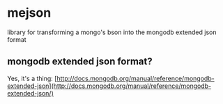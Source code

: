 mejson
======

library for transforming a mongo's bson into the mongodb extended json format

## mongodb extended json format?

Yes, it's a thing: [http://docs.mongodb.org/manual/reference/mongodb-extended-json](http://docs.mongodb.org/manual/reference/mongodb-extended-json/)